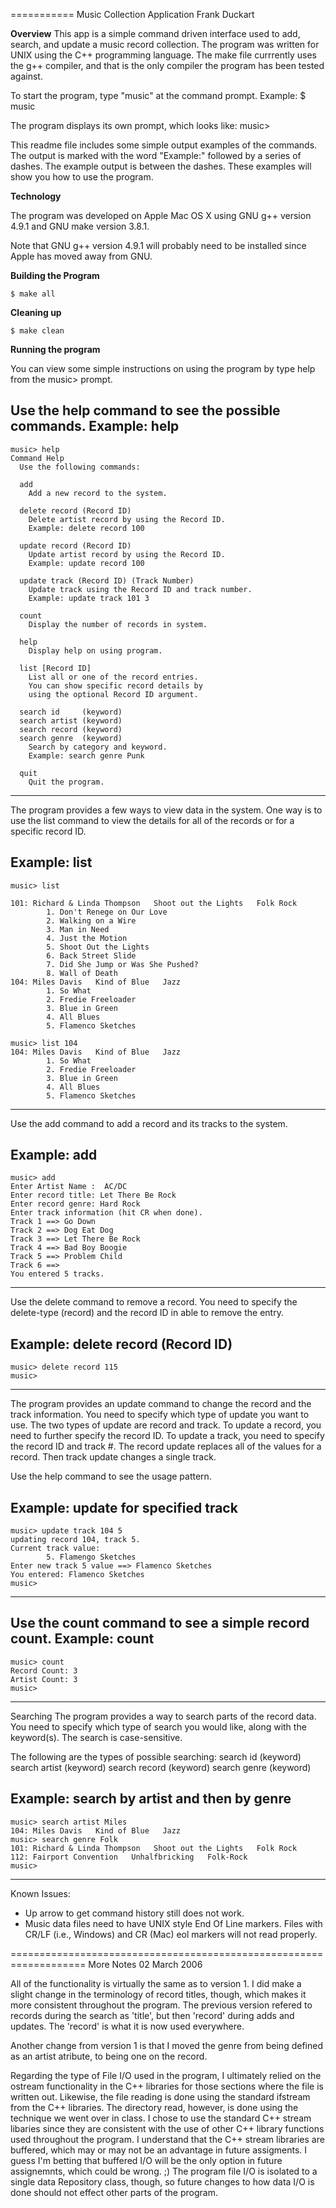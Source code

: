 ===========
Music Collection Application
Frank Duckart

**Overview**
This app is a simple command driven interface used to add, 
search, and update a music record collection.  The program
was written for UNIX using the C++ programming language.  The
make file currrently uses the g++ compiler, and that is the
only compiler the program has been tested against.  

To start the program, type "music" at the command prompt.
Example:
$ music

The program displays its own prompt, which looks like:
    music>

This readme file includes some simple output examples of the 
commands.  The output is marked with the word "Example:" followed 
by a series of dashes.  The example output is between the 
dashes.  These examples will show you how to use the program.

**Technology**

The program was developed on Apple Mac OS X using 
GNU g++ version 4.9.1 and GNU make version 3.8.1. 

Note that GNU g++ version 4.9.1 will probably need
to be installed since Apple has moved away from GNU.

**Building the Program**

    $ make all
    
**Cleaning up**

    $ make clean

**Running the program**

You can view some simple instructions on using the program
by type help from the music> prompt.

Use the help command to see the possible commands.
Example: help
-------------------------------------------------------------------
    music> help
    Command Help
      Use the following commands:

      add
        Add a new record to the system.

      delete record (Record ID)
        Delete artist record by using the Record ID.
        Example: delete record 100

      update record (Record ID)
        Update artist record by using the Record ID.
        Example: update record 100

      update track (Record ID) (Track Number)
        Update track using the Record ID and track number.
        Example: update track 101 3

      count
        Display the number of records in system.

      help
        Display help on using program.

      list [Record ID]
        List all or one of the record entries.
        You can show specific record details by
        using the optional Record ID argument.

      search id     (keyword)
      search artist (keyword)
      search record (keyword)
      search genre  (keyword)
        Search by category and keyword.
        Example: search genre Punk

      quit
        Quit the program.
-------------------------------------------------------------------


The program provides a few ways to view data in the system.
One way is to use the list command to view the details for
all of the records or for a specific record ID.

Example: list
-------------------------------------------------------------------
    music> list

    101: Richard & Linda Thompson   Shoot out the Lights   Folk Rock
            1. Don't Renege on Our Love
            2. Walking on a Wire
            3. Man in Need
            4. Just the Motion
            5. Shoot Out the Lights
            6. Back Street Slide
            7. Did She Jump or Was She Pushed?
            8. Wall of Death
    104: Miles Davis   Kind of Blue   Jazz
            1. So What
            2. Fredie Freeloader
            3. Blue in Green
            4. All Blues
            5. Flamenco Sketches

    music> list 104
    104: Miles Davis   Kind of Blue   Jazz
            1. So What
            2. Fredie Freeloader
            3. Blue in Green
            4. All Blues
            5. Flamenco Sketches
-------------------------------------------------------------------


Use the add command to add a record and its tracks to the system.

Example: add
-------------------------------------------------------------------
    music> add
    Enter Artist Name :  AC/DC
    Enter record title: Let There Be Rock
    Enter record genre: Hard Rock
    Enter track information (hit CR when done).
    Track 1 ==> Go Down
    Track 2 ==> Dog Eat Dog
    Track 3 ==> Let There Be Rock
    Track 4 ==> Bad Boy Boogie
    Track 5 ==> Problem Child
    Track 6 ==>
    You entered 5 tracks.
-------------------------------------------------------------------


Use the delete command to remove a record.  You need to specify 
the delete-type (record) and the record ID in able to remove 
the entry.

Example: delete record (Record ID)
-------------------------------------------------------------------
    music> delete record 115
    music> 
-------------------------------------------------------------------


The program provides an update command to change the record and
the track information.  You need to specify which type of update 
you want to use. The two types of update are record and track. 
To update a record, you need to further specify the record ID.
To update a track, you need to specify the record ID and track #.
The record update replaces all of the values for a record.  Then
track update changes a single track.

Use the help command to see the usage pattern.  

Example: update for specified track
-------------------------------------------------------------------
    music> update track 104 5
    updating record 104, track 5.
    Current track value:
            5. Flamengo Sketches
    Enter new track 5 value ==> Flamenco Sketches
    You entered: Flamenco Sketches
    music>
-------------------------------------------------------------------


Use the count command to see a simple record count.
Example: count
-------------------------------------------------------------------
    music> count
    Record Count: 3
    Artist Count: 3
    music> 
-------------------------------------------------------------------


Searching
The program provides a way to search parts of the record data.
You need to specify which type of search you would like, along
with the keyword(s).  The search is case-sensitive.

The following are the types of possible searching:
    search id     (keyword)
    search artist (keyword)
    search record (keyword)
    search genre  (keyword)

Example: search by artist and then by genre
-------------------------------------------------------------------
    music> search artist Miles
    104: Miles Davis   Kind of Blue   Jazz 
    music> search genre Folk
    101: Richard & Linda Thompson   Shoot out the Lights   Folk Rock
    112: Fairport Convention   Unhalfbricking   Folk-Rock
    music>
-------------------------------------------------------------------


Known Issues:
* Up arrow to get command history still does not work.
* Music data files need to have UNIX style End Of Line markers.
  Files with CR/LF (i.e., Windows) and CR (Mac) eol markers
  will not read properly.  
  
===================================================================
More Notes                                   02 March 2006  

All of the functionality is virtually the same as to version 1. 
I did make a slight change in the terminology of record titles,
though, which makes it more consistent throughout the program.
The previous version refered to records during the search as
'title', but then 'record' during adds and updates.  The 'record'
is what it is now used everywhere.

Another change from version 1 is that I moved the genre from
being defined as an artist atribute, to being one on the record.

Regarding the type of File I/O used in the program, I ultimately
relied on the ostream functionality in the C++ libraries for
those sections where the file is written out.  Likewise, the file
reading is done using the standard ifstream from the C++ libraries.
The directory read, however, is done using the technique we went 
over in class.  I chose to use the standard C++ stream libaries
since they are consistent with the use of other C++ library
functions used throughout the program.  I understand that the C++
stream libraries are buffered, which may or may not be an 
advantage in future assigments.  I guess I'm betting that buffered
I/O will be the only option in future assignemnts, which could be
wrong. ;)  The program file I/O is isolated to a single data 
Repository class, though, so future changes to how data I/O is
done should not effect other parts of the program.

